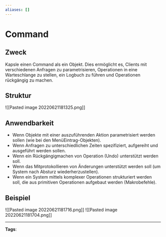 ```yaml
---
aliases: []
---
```


# Command

## Zweck

Kapsle einen Command als ein Objekt. Dies ermöglicht es, Clients mit verschiedenen Anfragen zu parametrisieren, Operationen in eine Warteschlange zu stellen, ein Logbuch zu führen und Operationen rückgängig zu machen.

## Struktur

![[Pasted image 20220621181325.png]]

## Anwendbarkeit

- Wenn Objekte mit einer auszuführenden Aktion parametrisiert werden sollen (wie bei den MenüEintrag-Objekten).
- Wenn Anfragen zu unterschiedlichen Zeiten spezifiziert, aufgereiht und ausgeführt werden sollen.
- Wenn ein Rückgängigmachen von Operation (Undo) unterstützt werden soll.
- Wenn das Mitprotokollieren von Änderungen unterstützt werden soll (um System nach Absturz wiederherzustellen).
- Wenn ein System mittels komplexer Operationen strukturiert werden soll, die aus primitiven Operationen aufgebaut werden (Makrobefehle).

## Beispiel

![[Pasted image 20220621181716.png]]
![[Pasted image 20220621181704.png]]

---

**Tags**:
